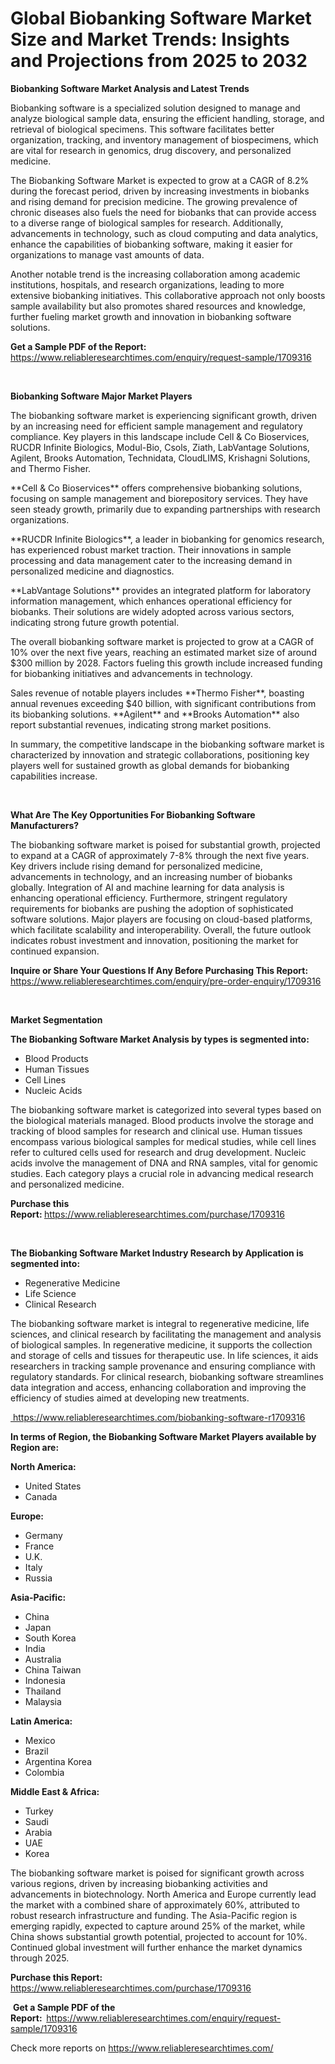 <p><h1>Global Biobanking Software Market Size and Market Trends: Insights and Projections from 2025 to 2032</h1></p><p><strong>Biobanking Software Market Analysis and Latest Trends</strong></p>
<p><p>Biobanking software is a specialized solution designed to manage and analyze biological sample data, ensuring the efficient handling, storage, and retrieval of biological specimens. This software facilitates better organization, tracking, and inventory management of biospecimens, which are vital for research in genomics, drug discovery, and personalized medicine. </p><p>The Biobanking Software Market is expected to grow at a CAGR of 8.2% during the forecast period, driven by increasing investments in biobanks and rising demand for precision medicine. The growing prevalence of chronic diseases also fuels the need for biobanks that can provide access to a diverse range of biological samples for research. Additionally, advancements in technology, such as cloud computing and data analytics, enhance the capabilities of biobanking software, making it easier for organizations to manage vast amounts of data.</p><p>Another notable trend is the increasing collaboration among academic institutions, hospitals, and research organizations, leading to more extensive biobanking initiatives. This collaborative approach not only boosts sample availability but also promotes shared resources and knowledge, further fueling market growth and innovation in biobanking software solutions.</p></p>
<p><strong>Get a Sample PDF of the Report:&nbsp;</strong> <a href="https://www.reliableresearchtimes.com/enquiry/request-sample/1709316?utm_campaign=3317&utm_medium=2&utm_source=Github&utm_content=ia&utm_term=09032025&utm_id=biobanking-software">https://www.reliableresearchtimes.com/enquiry/request-sample/1709316</a></p>
<p>&nbsp;</p>
<p><strong>Biobanking Software Major Market Players</strong></p>
<p><p>The biobanking software market is experiencing significant growth, driven by an increasing need for efficient sample management and regulatory compliance. Key players in this landscape include Cell & Co Bioservices, RUCDR Infinite Biologics, Modul-Bio, Csols, Ziath, LabVantage Solutions, Agilent, Brooks Automation, Technidata, CloudLIMS, Krishagni Solutions, and Thermo Fisher.</p><p>**Cell & Co Bioservices** offers comprehensive biobanking solutions, focusing on sample management and biorepository services. They have seen steady growth, primarily due to expanding partnerships with research organizations.</p><p>**RUCDR Infinite Biologics**, a leader in biobanking for genomics research, has experienced robust market traction. Their innovations in sample processing and data management cater to the increasing demand in personalized medicine and diagnostics.</p><p>**LabVantage Solutions** provides an integrated platform for laboratory information management, which enhances operational efficiency for biobanks. Their solutions are widely adopted across various sectors, indicating strong future growth potential.</p><p>The overall biobanking software market is projected to grow at a CAGR of 10% over the next five years, reaching an estimated market size of around $300 million by 2028. Factors fueling this growth include increased funding for biobanking initiatives and advancements in technology.</p><p>Sales revenue of notable players includes **Thermo Fisher**, boasting annual revenues exceeding $40 billion, with significant contributions from its biobanking solutions. **Agilent** and **Brooks Automation** also report substantial revenues, indicating strong market positions.</p><p>In summary, the competitive landscape in the biobanking software market is characterized by innovation and strategic collaborations, positioning key players well for sustained growth as global demands for biobanking capabilities increase.</p></p>
<p>&nbsp;</p>
<p><strong>What Are The Key Opportunities For Biobanking Software Manufacturers?</strong></p>
<p><p>The biobanking software market is poised for substantial growth, projected to expand at a CAGR of approximately 7-8% through the next five years. Key drivers include rising demand for personalized medicine, advancements in technology, and an increasing number of biobanks globally. Integration of AI and machine learning for data analysis is enhancing operational efficiency. Furthermore, stringent regulatory requirements for biobanks are pushing the adoption of sophisticated software solutions. Major players are focusing on cloud-based platforms, which facilitate scalability and interoperability. Overall, the future outlook indicates robust investment and innovation, positioning the market for continued expansion.</p></p>
<p><strong>Inquire or Share Your Questions If Any Before Purchasing This Report:</strong> <a href="https://www.reliableresearchtimes.com/enquiry/pre-order-enquiry/1709316?utm_campaign=3317&utm_medium=2&utm_source=Github&utm_content=ia&utm_term=09032025&utm_id=biobanking-software">https://www.reliableresearchtimes.com/enquiry/pre-order-enquiry/1709316</a></p>
<p>&nbsp;</p>
<p><strong>Market Segmentation</strong></p>
<p><strong>The Biobanking Software Market Analysis by types is segmented into:</strong></p>
<p><ul><li>Blood Products</li><li>Human Tissues</li><li>Cell Lines</li><li>Nucleic Acids</li></ul></p>
<p><p>The biobanking software market is categorized into several types based on the biological materials managed. Blood products involve the storage and tracking of blood samples for research and clinical use. Human tissues encompass various biological samples for medical studies, while cell lines refer to cultured cells used for research and drug development. Nucleic acids involve the management of DNA and RNA samples, vital for genomic studies. Each category plays a crucial role in advancing medical research and personalized medicine.</p></p>
<p><strong>Purchase this Report:&nbsp;</strong><a href="https://www.reliableresearchtimes.com/purchase/1709316?utm_campaign=3317&utm_medium=2&utm_source=Github&utm_content=ia&utm_term=09032025&utm_id=biobanking-software">https://www.reliableresearchtimes.com/purchase/1709316</a></p>
<p>&nbsp;</p>
<p><strong>The Biobanking Software Market Industry Research by Application is segmented into:</strong></p>
<p><ul><li>Regenerative Medicine</li><li>Life Science</li><li>Clinical Research</li></ul></p>
<p><p>The biobanking software market is integral to regenerative medicine, life sciences, and clinical research by facilitating the management and analysis of biological samples. In regenerative medicine, it supports the collection and storage of cells and tissues for therapeutic use. In life sciences, it aids researchers in tracking sample provenance and ensuring compliance with regulatory standards. For clinical research, biobanking software streamlines data integration and access, enhancing collaboration and improving the efficiency of studies aimed at developing new treatments.</p></p>
<p><a href="https://www.reliableresearchtimes.com/biobanking-software-r1709316?utm_campaign=3317&utm_medium=2&utm_source=Github&utm_content=ia&utm_term=09032025&utm_id=biobanking-software">&nbsp;https://www.reliableresearchtimes.com/biobanking-software-r1709316</a></p>
<p><strong>In terms of Region, the Biobanking Software Market Players available by Region are:</strong></p>
<p>
    <p> <strong> North America: </strong>
        <ul>
            <li>United States</li>
            <li>Canada</li>
        </ul>
        </p> 
    <p> <strong> Europe: </strong>
        <ul>
            <li>Germany</li>
            <li>France</li>
            <li>U.K.</li>
            <li>Italy</li>
            <li>Russia</li>
        </ul>
        </p> 
    <p> <strong> Asia-Pacific: </strong>
        <ul>
            <li>China</li>
            <li>Japan</li>
            <li>South Korea</li>
            <li>India</li>
            <li>Australia</li>
            <li>China Taiwan</li>
            <li>Indonesia</li>
            <li>Thailand</li>
            <li>Malaysia</li>
        </ul>
        </p> 
    <p> <strong> Latin America: </strong>
        <ul>
            <li>Mexico</li>
            <li>Brazil</li>
            <li>Argentina Korea</li>
            <li>Colombia</li>
        </ul>
        </p> 
    <p> <strong> Middle East & Africa: </strong>
        <ul>
            <li>Turkey</li>
            <li>Saudi</li>
            <li>Arabia</li>
            <li>UAE</li>
            <li>Korea</li>
        </ul>
    </p>
    </p>
<p><p>The biobanking software market is poised for significant growth across various regions, driven by increasing biobanking activities and advancements in biotechnology. North America and Europe currently lead the market with a combined share of approximately 60%, attributed to robust research infrastructure and funding. The Asia-Pacific region is emerging rapidly, expected to capture around 25% of the market, while China shows substantial growth potential, projected to account for 10%. Continued global investment will further enhance the market dynamics through 2025.</p></p>
<p><strong>Purchase this Report: </strong><a href="https://www.reliableresearchtimes.com/purchase/1709316?utm_campaign=3317&utm_medium=2&utm_source=Github&utm_content=ia&utm_term=09032025&utm_id=biobanking-software">https://www.reliableresearchtimes.com/purchase/1709316</a></p>
<p>&nbsp;<strong>Get a Sample PDF of the Report:&nbsp;&nbsp;</strong><a href="https://www.reliableresearchtimes.com/enquiry/request-sample/1709316?utm_campaign=3317&utm_medium=2&utm_source=Github&utm_content=ia&utm_term=09032025&utm_id=biobanking-software">https://www.reliableresearchtimes.com/enquiry/request-sample/1709316</a></p>
<p><strong></strong></p>
<p>Check more reports on <a href="https://www.reliableresearchtimes.com/?utm_campaign=3317&utm_medium=2&utm_source=Github&utm_content=ia&utm_term=09032025&utm_id=biobanking-software">https://www.reliableresearchtimes.com/</a></p>